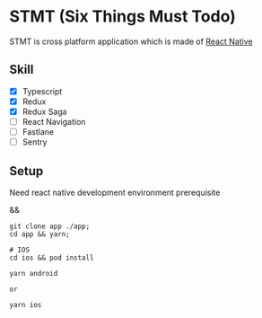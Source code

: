 # STMT (Six Things Must Todo)

STMT is cross platform application which is made of [React Native](https://reactnative.dev/)

## Skill

- [x] Typescript
- [x] Redux
- [x] Redux Saga
- [ ] React Navigation
- [ ] Fastlane
- [ ] Sentry

## Setup

Need react native development environment prerequisite

&&

```
git clone app ./app;
cd app && yarn;

# IOS
cd ios && pod install
```

```
yarn android

or

yarn ios
```